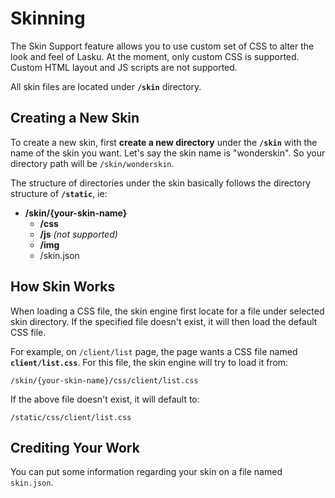 # Skinning

The Skin Support feature allows you to use custom set of CSS to alter 
the look and feel of Lasku. At the moment, only custom CSS is supported. 
Custom HTML layout and JS scripts are not supported.

All skin files are located under **`/skin`** directory. 

## Creating a New Skin

To create a new skin, first **create a new directory** under the **`/skin`** 
with the name of the skin you want. Let's say the skin name is "wonderskin". 
So your directory path will be `/skin/wonderskin`.

The structure of directories under the skin basically follows the directory 
structure of **`/static`**, ie:
* **/skin/{your-skin-name}**
	* **/css**
	* **/js** *(not supported)*
	* **/img**
	* /skin.json

## How Skin Works

When loading a CSS file, the skin engine first locate for a file under 
selected skin directory. If the specified file doesn't exist, it will then 
load the default CSS file.

For example, on `/client/list` page, the page wants a CSS file named 
**`client/list.css`**. For this file, the skin engine will try to load 
it from:
```
/skin/{your-skin-name}/css/client/list.css
```
If the above file doesn't exist, it will default to:
```
/static/css/client/list.css
```

## Crediting Your Work

You can put some information regarding your skin on a file named `skin.json`.
